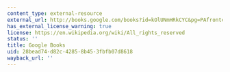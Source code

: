 ```yaml
---
content_type: external-resource
external_url: http://books.google.com/books?id=kOlUNmHRkCYC&pg=PAfrontcover
has_external_license_warning: true
license: https://en.wikipedia.org/wiki/All_rights_reserved
status: ''
title: Google Books
uid: 28bead74-d82c-4285-8b45-3fbfb07d8618
wayback_url: ''
---
```

